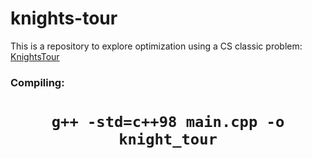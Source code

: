 # knights-tour
This is a repository to explore optimization using a CS classic problem: [KnightsTour](https://en.wikipedia.org/wiki/Knight%27s_tour)

### Compiling: 

<h1 align="center"><code>g++ -std=c++98 main.cpp -o knight_tour</code></h1>
